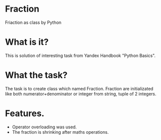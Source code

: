 # Fraction
Friaction as class by Python

# What is it?
This is solution of interesting task from Yandex Handbook "Python Basics".
# What the task?
The task is to create class which named Fraction.
Fraction are initializated like both numerator+denominator or integer from string, tuple of 2 integers.
# Features.
- Operator overloading was used.
- The fraction is shrinking after maths operations.
